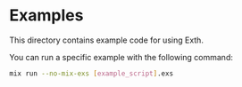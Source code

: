 # Examples

This directory contains example code for using Exth.

You can run a specific example with the following command:

```bash
mix run --no-mix-exs [example_script].exs
```
